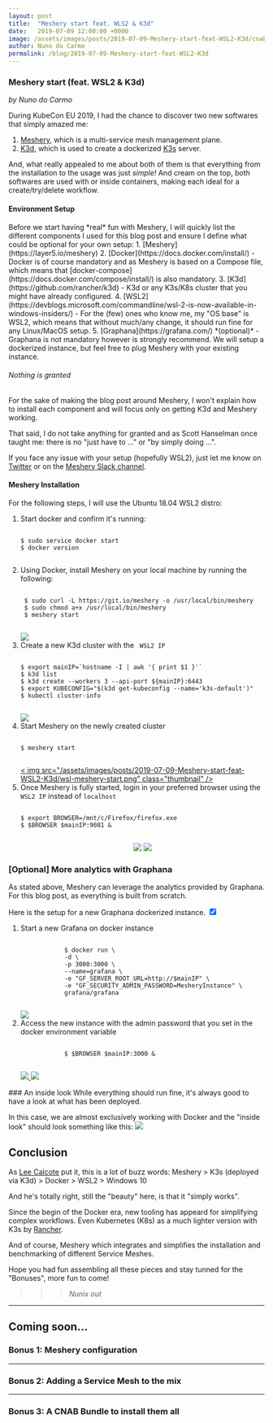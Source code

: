 ```yaml
---
layout: post
title:  "Meshery start feat. WLS2 & K3d"
date:   2019-07-09 12:00:00 +0000
image: /assets/images/posts/2019-07-09-Meshery-start-feat-WSL2-K3d/cnab-logo.jpg
author: Nuno do Carmo
permalink: /blog/2019-07-09-Meshery-start-feat-WSL2-K3d
---
```

### Meshery start (feat. WSL2 & K3d)
*by Nuno do Carmo*

During KubeCon EU 2019, I had the chance to discover two new softwares that simply amazed me:
1. [Meshery](https://layer5.io/meshery), which is a multi-service mesh management plane.
2. [K3d](https://github.com/rancher/k3d), which is used to create a dockerized [K3s](https://k3s.io) server.

And, what really appealed to me about both of them is that everything from the installation to the usage was just *simple!*
And cream on the top, both softwares are used with or inside containers, making each ideal for a create/try/delete workflow.

<h4>Environment Setup</h4>
Before we start having *real* fun with Meshery, I will quickly list the different components I used for this blog post and ensure I define what could be optional for your own setup:
1. [Meshery](https://layer5.io/meshery)
2. [Docker](https://docs.docker.com/install/) 
 - Docker is of course mandatory and as Meshery is based on a Compose file, which means that [docker-compose](https://docs.docker.com/compose/install/) is also mandatory.
3. [K3d](https://github.com/rancher/k3d) 
 - K3d or any K3s/K8s cluster that you might have already configured.
4. [WSL2](https://devblogs.microsoft.com/commandline/wsl-2-is-now-available-in-windows-insiders/)
 - For the (few) ones who know me, my "OS base" is WSL2, which means that without much/any change, it should run fine for any Linux/MacOS setup.
5. [Graphana](https://grafana.com/) *(optional)*
 - Graphana is not mandatory however is strongly recommend. We will setup a dockerized instance, but feel free to plug Meshery with your existing instance.

<h6> Nothing is granted </h6>
For the sake of making the blog post around Meshery, I won't explain how to install each component and will focus only on getting K3d and Meshery working.

That said, I do not take anything for granted and as Scott Hanselman once taught me: there is no "just have to ..." or "by simply doing ...".

If you face any issue with your setup (hopefully WSL2), just let me know on [Twitter](https://twitter.com/nunixtech) or on the [Meshery Slack channel](http://slack.layer5.io).

<h4>Meshery Installation</h4>
For the following steps, I will use the Ubuntu 18.04 WSL2 distro:

<ol>
<li> Start docker and confirm it's running:
<div class="highlight highlight-source-shell">
    <pre><code>
$ sudo service docker start
$ docker version
    </code></pre>
</div> 
</li>
<li> Using Docker, install Meshery on your local machine by running the following:
<div class="highlight highlight-source-shell">
    <pre><code>
 $ sudo curl -L https://git.io/meshery -o /usr/local/bin/meshery
 $ sudo chmod a+x /usr/local/bin/meshery
 $ meshery start
    </code></pre>
</div>
<div class="thumbnail"><a href="/assets/images/posts/2019-07-09-Meshery-start-feat-WSL2-K3d/wsl-docker-start.png"><img src="/assets/images/posts/2019-07-09-Meshery-start-feat-WSL2-K3d/wsl-docker-start.png" class="thumbnail" /></a></div>
</li>
<li> Create a new K3d cluster with the <code> WSL2 IP </code>
<div class="highlight highlight-source-shell">
    <pre><code>
$ export mainIP=`hostname -I | awk '{ print $1 }'`
$ k3d list
$ k3d create --workers 3 --api-port ${mainIP}:6443
$ export KUBECONFIG="$(k3d get-kubeconfig --name='k3s-default')"
$ kubectl cluster-info
    </code></pre>
</div>
<a href="/assets/images/posts/2019-07-09-Meshery-start-feat-WSL2-K3d/wsl-k3d-start.png">
    <img src="/assets/images/posts/2019-07-09-Meshery-start-feat-WSL2-K3d/wsl-k3d-start.png" class="thumbnail" /></a>
</li>
<li> Start Meshery on the newly created cluster
<div class="highlight highlight-source-shell">
    <pre><code>
$ meshery start
    </code></pre>
</div>
<a href="/assets/images/posts/2019-07-09-Meshery-start-feat-WSL2-K3d/wsl-meshery-start.png"><
    img src="/assets/images/posts/2019-07-09-Meshery-start-feat-WSL2-K3d/wsl-meshery-start.png" class="thumbnail" /></a>
</li>
<li> Once Meshery is fully started, login in your preferred browser using the <code>WSL2 IP</code> instead of <code>localhost</code>
<div class="highlight highlight-source-shell">
    <pre><code>
$ export BROWSER=/mnt/c/Firefox/firefox.exe
$ $BROWSER $mainIP:9081 &
    </code></pre>
</div>
<p align="center">
    <a href="/assets/images/posts/2019-07-09-Meshery-start-feat-WSL2-K3d/wsl-meshery-login.png">
        <img src="/assets/images/posts/2019-07-09-Meshery-start-feat-WSL2-K3d/wsl-meshery-login.png" class="thumbnail"  /></a>
    <a href="/assets/images/posts/2019-07-09-Meshery-start-feat-WSL2-K3d/wsl-meshery-login-success.png">
    <img src="/assets/images/posts/2019-07-09-Meshery-start-feat-WSL2-K3d/wsl-meshery-login-success.png" class="thumbnail" /></a>
</p>
</li>
</ol>

### [Optional] More analytics with Graphana
As stated above, Meshery can leverage the analytics provided by Graphana. For this blog post, as everything is built from scratch.
<div class="toggle">
    <label for="meshery-instructions"><a>Here is the setup</a> for a new Graphana dockerized instance.</label>
    <input type="checkbox" checked name="one" id="meshery-instructions">
    <div class="hidediv">
        <div class="innerdiv">
            <ol>
            <li>Start a new Grafana on docker instance
            <div class="highlight highlight-source-shell">
                <pre><code>
            $ docker run \
            -d \
            -p 3000:3000 \
            --name=grafana \
            -e "GF_SERVER_ROOT_URL=http://$mainIP" \
            -e "GF_SECURITY_ADMIN_PASSWORD=MesheryInstance" \
            grafana/grafana
                </code></pre>
            </div>
            <a href="/assets/images/posts/2019-07-09-Meshery-start-feat-WSL2-K3d/wsl-grafana-start.png">
                <img src="/assets/images/posts/2019-07-09-Meshery-start-feat-WSL2-K3d/wsl-grafana-start.png" class="thumbnail">
            </a>
            </li>
            <li>Access the new instance with the admin password that you set in the docker environment variable
            <div class="highlight highlight-source-shell">
                <pre><code>
            $ $BROWSER $mainIP:3000 &
                </code></pre>
            </div>
            <a href="/assets/images/posts/2019-07-09-Meshery-start-feat-WSL2-K3d/wsl-grafana-login.png">
                <img src="/assets/images/posts/2019-07-09-Meshery-start-feat-WSL2-K3d/wsl-grafana-login.png" class="thumbnail" />
            </a>
            <a href="/assets/images/posts/2019-07-09-Meshery-start-feat-WSL2-K3d/wsl-grafana-login-success.png">
                <img src="/assets/images/posts/2019-07-09-Meshery-start-feat-WSL2-K3d/wsl-grafana-login-success.png" class="thumbnail" />
            </a>
            </li>
            </ol>
        </div>
    </div>
</div>
### An inside look
While everything should run fine, it's always good to have a look at what has been deployed.

In this case, we are almost exclusively working with Docker and the "inside look" should look something like this:
<a href="/assets/images/posts/2019-07-09-Meshery-start-feat-WSL2-K3d/wsl-meshery-complete.png">
    <img src="/assets/images/posts/2019-07-09-Meshery-start-feat-WSL2-K3d/wsl-meshery-complete.png" class="thumbnail" />
</a>

## Conclusion
As [Lee Calcote](https://twitter.com/lcalcote) put it, this is a lot of buzz words: Meshery > K3s (deployed via K3d) > Docker > WSL2 > Windows 10

And he's totally right, still the "beauty" here, is that it "simply works".

Since the begin of the Docker era, new tooling has appeard for simplifying complex workflows.
Even Kubernetes (K8s) as a much lighter version with K3s by [Rancher](https://rancher.com).

And of course, Meshery which integrates and simplifies the installation and benchmarking of different Service Meshes.

Hope you had fun assembling all these pieces and stay tunned for the "Bonuses", more fun to come!

> > > *Nunix out*

---
## Coming soon...
### Bonus 1: Meshery configuration
---
### Bonus 2: Adding a Service Mesh to the mix
---
### Bonus 3: A CNAB Bundle to install them all
